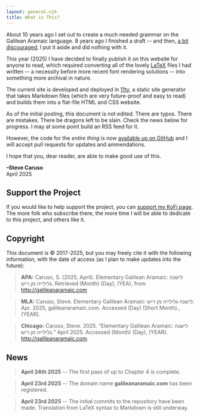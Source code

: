 ```yaml
---
layout: general.njk
title: What is This?
---
```


About 10 years ago I set out to create a much needed grammar on the Galilean Aramaic language. 8 years ago I finished a draft -- and then, [a bit discouraged](http://aramaicnt.org/2022/03/22/state-of-the-site/), I put it aside and did nothing with it.

This year (2025) I have decided to finally publish it on this website for anyone to read, which required converting all of the lovely [LaTeX](https://www.latex-project.org/) files I had written -- a necessity before more recent font rendering solutions --  into something more archival in nature.

The current site is developed and deployed in [11ty](https://www.11ty.dev/), a static site generator that takes Markdown files (which are very future-proof and easy to read) and builds them into a flat-file HTML and CSS website.

As of the initial posting, this document is not edited. There are typos. There are mistakes. There be dragons left to be slain. Check the news below for progress. I may at some point build an RSS feed for it.

However, the code for the *entire thing* is now [available up on GitHub](https://github.com/SteveCaruso/galilean-grammar) and I will accept pull requests for updates and ammendations.

I hope that you, dear reader, are able to make good use of this.

**–Steve Caruso**  
April 2025

## Support the Project

If you would like to help support the project, you can [support my KoFi page](https://ko-fi.com/stevecaruso). The more folk who subscribe there, the more time I will be able to dedicate to this project, and others like it.

## Copyright

This document is &copy; 2017-2025, but you may freely cite it with the following information, with the date of access (as I plan to make updates into the future):

> **APA:** Caruso, S. (2025, April). Elementary Galilean Aramaic: לישנה גלילייה מן ריש. Retrieved <span class="month">(Month)</span> <span class="day">(Day)</span>, <span class="year">(YEA)</span>, from http://galileanaramaic.com

> **MLA:** Caruso, Steve. Elementary Galilean Aramaic: לישנה גלילייה מן ריש. Apr. 2025, galileanaramaic.com. Accessed <span class="day">(Day)</span> <span class="month-short">(Short Month)</span>., <span class="year">(YEAR)</span>.

> **Chicago:** Caruso, Steve. 2025. “Elementary Galilean Aramaic: לישנה גלילייה מן ריש.” April 2025. Accessed <span class="month">(Month)</span> <span class="day">(Day)</span>, <span class="year">(YEAR)</span>. http://galileanaramaic.com.

<script>
    
    /* Vanilla JS -- because. :-) */

    let date = new Date();
    let year = date.getFullYear();
    let month = date.toLocaleString('default', { month: 'long' });
    let month_short = date.toLocaleString('default', { month: 'short' });
    let day = date.getDate();

    let years = document.querySelectorAll('.year');
    for (var i=0; i<years.length; i++) years[i].innerHTML = year;

    let days = document.querySelectorAll('.day');
    for (var i=0; i<days.length; i++) days[i].innerHTML = day;

    let months = document.querySelectorAll('.month');
    for (var i=0; i<months.length; i++) months[i].innerHTML = month;
    let months_short = document.querySelectorAll('.month-short');
    for (var i=0; i<months_short.length; i++) months_short[i].innerHTML = month_short;

</script>

## News

> **April 24th 2025** -- The first pass of up to Chapter 4 is complete.

> **April 23rd 2025** -- The domain name **galileanaramaic.com** has been registered.

> **April 23rd 2025** -- The initial commits to the repository have been made. Translation from LaTeX syntax to Markdown is still underway.